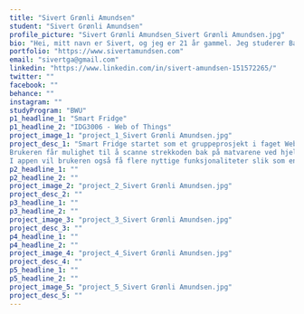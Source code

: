 ```yaml
---
title: "Sivert Grønli Amundsen"
student: "Sivert Grønli Amundsen"
profile_picture: "Sivert Grønli Amundsen_Sivert Grønli Amundsen.jpg"
bio: "Hei, mitt navn er Sivert, og jeg er 21 år gammel. Jeg studerer Bachelor i webutvikling på NTNU Gjøvik og trives veldig godt med det. Valget om å bli en webutvikler ble allerede bestemt på videregående skole da jeg tok fagene IT 1 og IT 2, der jeg ble introdusert til grunnleggende koding. Dette var noe jeg syntes virket veldig spennende og morsomt, og ville derfor utvide kunnskapen min videre. 5 år har gått, og jeg har fått en mye bredere kunnskap innenfor det å kode, og hva det vil si å være en webutvikler. Jeg synes også design er interessant, og vil derfor være fokusert på å utvikle løsninger som vekker interesse og som ser attraktive ut!"
portfolio: "https://www.sivertamundsen.com"
email: "sivertga@gmail.com"
linkedin: "https://www.linkedin.com/in/sivert-amundsen-151572265/"
twitter: ""
facebook: ""
behance: ""
instagram: ""
studyProgram: "BWU"
p1_headline_1: "Smart Fridge"
p1_headline_2: "IDG3006 - Web of Things"
project_image_1: "project_1_Sivert Grønli Amundsen.jpg"
project_desc_1: "Smart Fridge startet som et gruppeprosjekt i faget Web of Things. Hensikten med dette prosjektet var at brukeren av webappen skulle få en bedre oversikt over hva som fantes i kjøleskapet sitt, og dermed redusere matsvinn. 
Brukeren får mulighet til å scanne strekkoden bak på matvarene ved hjelp av mobilkamera, og da vil  matvarene dukke opp i en liste inne på webappen. 
I appen vil brukeren også få flere nyttige funksjonaliteter slik som en kalenderoversikt over når matvarene ble kjøpt/scannet og at bruker vil kunne få varsel når matvarer nærmer seg utløpsdato."
p2_headline_1: ""
p2_headline_2: ""
project_image_2: "project_2_Sivert Grønli Amundsen.jpg"
project_desc_2: ""
p3_headline_1: ""
p3_headline_2: ""
project_image_3: "project_3_Sivert Grønli Amundsen.jpg"
project_desc_3: ""
p4_headline_1: ""
p4_headline_2: ""
project_image_4: "project_4_Sivert Grønli Amundsen.jpg"
project_desc_4: ""
p5_headline_1: ""
p5_headline_2: ""
project_image_5: "project_5_Sivert Grønli Amundsen.jpg"
project_desc_5: ""
---
```

